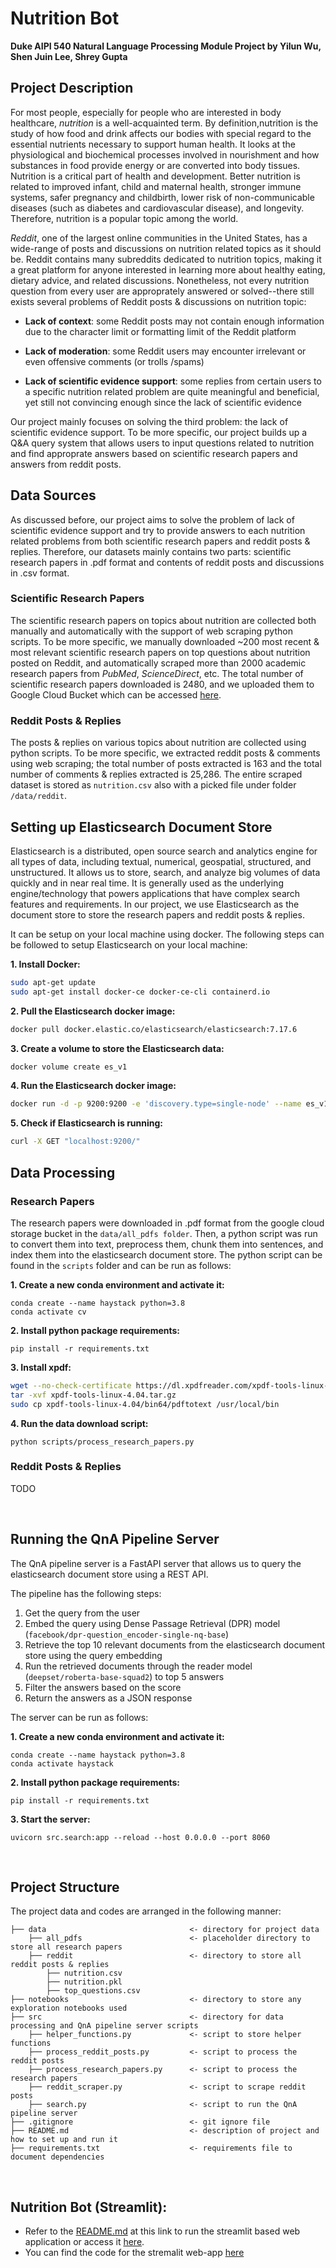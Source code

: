 # Nutrition Bot
**Duke AIPI 540 Natural Language Processing Module Project by Yilun Wu, Shen Juin Lee, Shrey Gupta**

## Project Description
For most people, especially for people who are interested in body healthcare, *nutrition* is a well-acquainted term. By definition,nutrition is the study of how food and drink affects our bodies with special regard to the essential nutrients necessary to support human health. It looks at the physiological and biochemical processes involved in nourishment and how substances in food provide energy or are converted into body tissues. Nutrition is a critical part of health and development. Better nutrition is related to improved infant, child and maternal health, stronger immune systems, safer pregnancy and childbirth, lower risk of non-communicable diseases (such as diabetes and cardiovascular disease), and longevity. Therefore, nutrition is a popular topic among the world. 

*Reddit*, one of the largest online communities in the United States, has a wide-range of posts and discussions on nutrition related topics as it should be. Reddit contains many subreddits dedicated to nutrition topics, making it a great platform for anyone interested in learning more about healthy eating, dietary advice, and related discussions. Nonetheless, not every nutrition question from every user are approprately answered or solved--there still exists several problems of Reddit posts & discussions on nutrition topic: 

- **Lack of context**: some Reddit posts may not contain enough information due to the character limit or formatting limit of the Reddit platform

- **Lack of moderation**: some Reddit users may encounter irrelevant or even offensive comments (or trolls /spams)

- **Lack of scientific evidence support**: some replies from certain users to a specific nutrition related problem are quite meaningful and beneficial, yet still not convincing enough since the lack of scientific evidence 

Our project mainly focuses on solving the third problem: the lack of scientific evidence support. To be more specific, our project builds up a Q&A query system that allows users to input questions related to nutrition and find approprate answers based on scientific research papers and answers from reddit posts. 

## Data Sources
As discussed before, our project aims to solve the problem of lack of scientific evidence support and try to provide answers to each nutrition related problems from both scientific research papers and reddit posts & replies. Therefore, our datasets mainly contains two parts: scientific research papers in .pdf format and contents of reddit posts and discussions in .csv format.

### Scientific Research Papers
The scientific research papers on topics about nutrition are collected both manually and automatically with the support of web scraping python scripts. To be more specific, we manually downloaded ~200 most recent & most relevant scientific research papers on top questions about nutrition posted on Reddit, and automatically scraped more than 2000 academic research papers from *PubMed*, *ScienceDirect*, etc. The total number of scientific research papers downloaded is 2480, and we uploaded them to Google Cloud Bucket which can be accessed [here](https://console.cloud.google.com/storage/browser/aipi540_nlp_nutrition).

### Reddit Posts & Replies
The posts & replies on various topics about nutrition are collected using python scripts. To be more specific, we extracted reddit posts & comments using web scraping; the total number of posts extracted is 163 and the total number of comments & replies extracted is 25,286. The entire scraped dataset is stored as `nutrition.csv` also with a picked file under folder `/data/reddit`.

## Setting up Elasticsearch Document Store

Elasticsearch is a distributed, open source search and analytics engine for all types of data, including textual, numerical, geospatial, structured, and unstructured. It allows us to store, search, and analyze big volumes of data quickly and in near real time. It is generally used as the underlying engine/technology that powers applications that have complex search features and requirements. In our project, we use Elasticsearch as the document store to store the research papers and reddit posts & replies.

It can be setup on your local machine using docker. The following steps can be followed to setup Elasticsearch on your local machine:

**1. Install Docker:** 
```bash
sudo apt-get update
sudo apt-get install docker-ce docker-ce-cli containerd.io
```
**2. Pull the Elasticsearch docker image:** 
```bash
docker pull docker.elastic.co/elasticsearch/elasticsearch:7.17.6
```
**3. Create a volume to store the Elasticsearch data:** 
```bash
docker volume create es_v1
```

**4. Run the Elasticsearch docker image:** 
```bash
docker run -d -p 9200:9200 -e 'discovery.type=single-node' --name es_v1 --mount type=volume,src=es_v1,target=/usr/share/elasticsearch/ elasticsearch:7.17.6
```

**5. Check if Elasticsearch is running:** 
```bash
curl -X GET "localhost:9200/"
```

## Data Processing
### Research Papers

The research papers were downloaded in .pdf format from the google cloud storage bucket in the `data/all_pdfs folder`. Then, a python script was run to convert them into text, preprocess them, chunk them into sentences, and index them into the elasticsearch document store. The python script can be found in the `scripts` folder and can be run as follows:

**1. Create a new conda environment and activate it:** 
```
conda create --name haystack python=3.8
conda activate cv
```
**2. Install python package requirements:** 
```
pip install -r requirements.txt 
```
**3. Install xpdf:** 
```bash
wget --no-check-certificate https://dl.xpdfreader.com/xpdf-tools-linux-4.04.tar.gz
tar -xvf xpdf-tools-linux-4.04.tar.gz
sudo cp xpdf-tools-linux-4.04/bin64/pdftotext /usr/local/bin
```
**4. Run the data download script:** 
```
python scripts/process_research_papers.py
```

### Reddit Posts & Replies
TODO

&nbsp;
## Running the QnA Pipeline Server
The QnA pipeline server is a FastAPI server that allows us to query the elasticsearch document store using a REST API.

The pipeline has the following steps:
1. Get the query from the user
2. Embed the query using Dense Passage Retrieval (DPR) model (`facebook/dpr-question_encoder-single-nq-base`)
3. Retrieve the top 10 relevant documents from the elasticsearch document store using the query embedding
4. Run the retrieved documents through the reader model (`deepset/roberta-base-squad2`) to top 5 answers
5. Filter the answers based on the score
6. Return the answers as a JSON response

The server can be run as follows:

**1. Create a new conda environment and activate it:** 
```
conda create --name haystack python=3.8
conda activate haystack
```
**2. Install python package requirements:** 
```
pip install -r requirements.txt 
```
**3. Start the server:** 
```
uvicorn src.search:app --reload --host 0.0.0.0 --port 8060
```

&nbsp;
## Project Structure
The project data and codes are arranged in the following manner:

```
├── data                                <- directory for project data
    ├── all_pdfs                        <- placeholder directory to store all research papers
    ├── reddit                          <- directory to store all reddit posts & replies
        ├── nutrition.csv
        ├── nutrition.pkl
        ├── top_questions.csv
├── notebooks                           <- directory to store any exploration notebooks used
├── src                                 <- directory for data processing and QnA pipeline server scripts
    ├── helper_functions.py             <- script to store helper functions
    ├── process_reddit_posts.py         <- script to process the reddit posts
    ├── process_research_papers.py      <- script to process the research papers
    ├── reddit_scraper.py               <- script to scrape reddit posts
    ├── search.py                       <- script to run the QnA pipeline server
├── .gitignore                          <- git ignore file
├── README.md                           <- description of project and how to set up and run it
├── requirements.txt                    <- requirements file to document dependencies
```
&nbsp;
## Nutrition Bot (Streamlit):
* Refer to the [README.md](https://github.com/textomatic/nutrition-bot/blob/st/README.md) at this link to run the streamlit based web application or access it [here](https://nutrition-bot.streamlit.app).
* You can find the code for the stremalit web-app [here](https://github.com/textomatic/nutrition-bot/tree/st)

